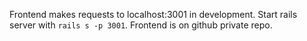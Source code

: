 Frontend makes requests to localhost:3001 in development. Start rails server with ```rails s -p 3001```. Frontend is on github private repo.
